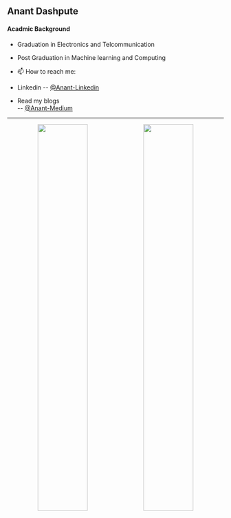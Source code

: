 
Anant Dashpute
------------------------------------------------------------------------------------------------------------------------------

#### Acadmic Background
- Graduation in Electronics and Telcommunication 
- Post Graduation in Machine learning and Computing

 
- 📫 How to reach me: 
- Linkedin
           -- [@Anant-Linkedin](https://www.linkedin.com/in/anant--dashpute/) 
- Read my blogs           
           -- [@Anant-Medium](https://medium.com/@anantdashpute)
           
          
------------------------------------------------------------------------------------------------------------------------------

<p align="center">
  <img width="48%" src="https://github-readme-stats.vercel.app/api?username=DASHANANT&show_icons=true&theme=tokyonight" />
  <img width="48%" src="https://github-readme-streak-stats.herokuapp.com/?user=DASHANANT&theme=tokyonight" />
</p>

